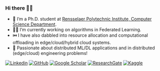 ### Hi there 👋👋

- 🔭 I’m a Ph.D. student at [Rensselaer Polytechnic Institute, Computer Science Department](https://science.rpi.edu/computer-science).
- 🧑‍💻 I’m currently working on algorithms in Federated Learning. 
- ⏮️ I have also dabbled into resource allocation and computational offloading in edge/cloud/hybrid cloud systems.
- 🤖 Passionate about distributed ML/DL applications and in distributed (edge/cloud) engineering problems! 

[![Linkedin](https://img.shields.io/badge/-LinkedIn-306EA8?style=flat&logo=Linkedin&logoColor=white&link=https://www.linkedin.com/in/anirbandas01/)](https://www.linkedin.com/in/anirbandas01/) 
[![GitHub](https://img.shields.io/badge/-GitHub-2F2F2F?style=flat&logo=github&logoColor=white&link=https://github.com/akaanirban)](https://github.com/akaanirban)
[![Google Scholar](https://img.shields.io/badge/-Google_Scholar-676767?style=flat&logo=google-scholar&logoColor=white&link=https://scholar.google.com/citations?user=h-5uB0oAAAAJ&hl=en)](https://scholar.google.com/citations?user=h-5uB0oAAAAJ&hl=en)
[![ResearchGate](https://img.shields.io/badge/-ResearchGate-59C3B5?style=flat&logo=researchgate&logoColor=white&link=https://www.researchgate.net/profile/Anirban-Das-10)](https://www.researchgate.net/profile/Anirban-Das-10)
[![Kaggle](https://img.shields.io/badge/-Kaggle-5DB0DB?style=flat&logo=Kaggle&logoColor=white&link=https://www.kaggle.com/anirbandas)](https://www.kaggle.com/anirbandas)

<!-- ![GitHub stats](https://github-readme-stats.vercel.app/api?username=akaanirban&show_icons=true&count_private=true&theme=algolia&hide_rank=true&custom_title=GitHub%20Stats&include_all_commits=true&hide=issues&hide_title=true) -->
<!-- ![Languages](https://github-readme-stats.vercel.app/api/top-langs/?username=akaanirban&layout=compact&hide=jupyter%20notebook&theme=dracula&custom_title=Top%20Languages&langs_count=4&count_private=true&show_icons=true&exclude_repo=NSL-VeinsSim) -->

